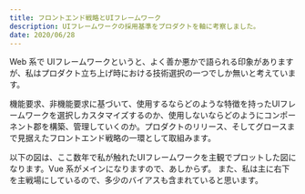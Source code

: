 ```yaml
---
title: フロントエンド戦略とUIフレームワーク
description: UIフレームワークの採用基準をプロダクトを軸に考察しました。
date: 2020/06/28
---
```


Web 系で UIフレームワークというと、よく善か悪かで語られる印象がありますが、私はプロダクト立ち上げ時における技術選択の一つでしか無いと考えています。

機能要求、非機能要求に基づいて、使用するならどのような特徴を持ったUIフレームワークを選択しカスタマイズするのか、使用しないならどのようにコンポーネント郡を構築、管理していくのか。プロダクトのリリース、そしてグロースまで見据えたフロントエンド戦略の一環として取組みます。

以下の図は、ここ数年で私が触れたUIフレームワークを主観でプロットした図になります。Vue 系がメインになりますので、あしからず。
また、私は主に右下を主戦場にしているので、多少のバイアスも含まれていると思います。

<article-img src="/articles/images/20200628_1.png" title="UIフレームワークの有効範囲" width="591" height="492"></article-img>
